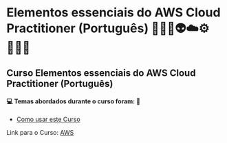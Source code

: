 # Elementos essenciais do AWS Cloud Practitioner (Português) 🤖🤯🎲👽☁️⚙️🧑🏻‍💻
## Curso Elementos essenciais do AWS Cloud Practitioner (Português)
#### 💻 Temas abordados durante o curso foram: 🚀
- [Como usar este Curso]()

Link para o Curso: [AWS](https://explore.skillbuilder.aws/learn/course/external/view/elearning/8287/elementos-essenciais-do-aws-cloud-practitioner-portugues-aws-cloud-practitioner-essentials-portuguese-na)
